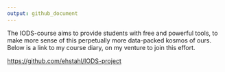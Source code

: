 ```yaml
---
output: github_document
---
```


The IODS-course aims to provide students with free and powerful tools, to make more sense of this perpetually more data-packed kosmos of ours. Below is a link to my course diary, on my venture to join this effort.

<https://github.com/ehstahl/IODS-project>
